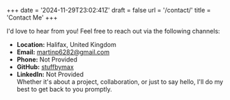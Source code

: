 +++
date = '2024-11-29T23:02:41Z'
draft = false
url = '/contact/'
title = 'Contact Me'
+++

I'd love to hear from you! Feel free to reach out via the following channels:

- **Location:** Halifax, United Kingdom  
- **Email:** [martinp6282@gmail.com](mailto:martinp6282@gmail.com)  
- **Phone:** Not Provided  
- **GitHub:** [stuffbymax](https://github.com/stuffbymax)  
- **LinkedIn:** Not Provided  
Whether it's about a project, collaboration, or just to say hello, I'll do my best to get back to you promptly.
